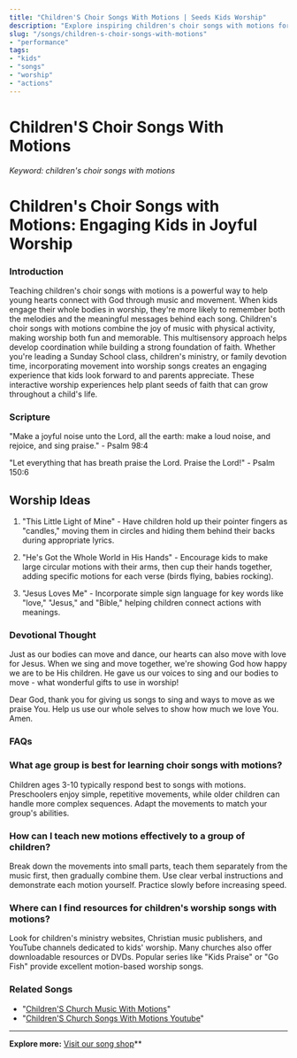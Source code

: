 ```yaml
---
title: "Children'S Choir Songs With Motions | Seeds Kids Worship"
description: "Explore inspiring children's choir songs with motions for children's worship and faith development. Biblical music resources for families and ministry."
slug: "/songs/children-s-choir-songs-with-motions"
- "performance"
tags:
- "kids"
- "songs"
- "worship"
- "actions"
---
```


# Children'S Choir Songs With Motions

_Keyword: children's choir songs with motions_

# Children's Choir Songs with Motions: Engaging Kids in Joyful Worship

### Introduction
Teaching children's choir songs with motions is a powerful way to help young hearts connect with God through music and movement. When kids engage their whole bodies in worship, they're more likely to remember both the melodies and the meaningful messages behind each song. Children's choir songs with motions combine the joy of music with physical activity, making worship both fun and memorable. This multisensory approach helps develop coordination while building a strong foundation of faith. Whether you're leading a Sunday School class, children's ministry, or family devotion time, incorporating movement into worship songs creates an engaging experience that kids look forward to and parents appreciate. These interactive worship experiences help plant seeds of faith that can grow throughout a child's life.

### Scripture
"Make a joyful noise unto the Lord, all the earth: make a loud noise, and rejoice, and sing praise." - Psalm 98:4

"Let everything that has breath praise the Lord. Praise the Lord!" - Psalm 150:6

## Worship Ideas
1. "This Little Light of Mine" - Have children hold up their pointer fingers as "candles," moving them in circles and hiding them behind their backs during appropriate lyrics.

2. "He's Got the Whole World in His Hands" - Encourage kids to make large circular motions with their arms, then cup their hands together, adding specific motions for each verse (birds flying, babies rocking).

3. "Jesus Loves Me" - Incorporate simple sign language for key words like "love," "Jesus," and "Bible," helping children connect actions with meanings.

### Devotional Thought
Just as our bodies can move and dance, our hearts can also move with love for Jesus. When we sing and move together, we're showing God how happy we are to be His children. He gave us our voices to sing and our bodies to move - what wonderful gifts to use in worship! 

Dear God, thank you for giving us songs to sing and ways to move as we praise You. Help us use our whole selves to show how much we love You. Amen.

### FAQs

### What age group is best for learning choir songs with motions?
Children ages 3-10 typically respond best to songs with motions. Preschoolers enjoy simple, repetitive movements, while older children can handle more complex sequences. Adapt the movements to match your group's abilities.

### How can I teach new motions effectively to a group of children?
Break down the movements into small parts, teach them separately from the music first, then gradually combine them. Use clear verbal instructions and demonstrate each motion yourself. Practice slowly before increasing speed.

### Where can I find resources for children's worship songs with motions?
Look for children's ministry websites, Christian music publishers, and YouTube channels dedicated to kids' worship. Many churches also offer downloadable resources or DVDs. Popular series like "Kids Praise" or "Go Fish" provide excellent motion-based worship songs.

### Related Songs

- "[Children'S Church Music With Motions](/songs/children-s-church-music-with-motions/)"
- "[Children'S Church Songs With Motions Youtube](/songs/children-s-church-songs-with-motions-youtube/)"

---

**Explore more:** [Visit our song shop](https://seedskidsworship.com/shop)**

<!-- Schema Markup -->
<script type="application/ld+json">
{
  "@context": "https://schema.org",
  "@type": "MusicRecording",
  "name": "Children'S Choir Songs With Motions",
  "byArtist": {
    "@type": "MusicGroup",
    "name": "Seeds Kids Worship"
  },
  "isFamilyFriendly": true,
  "url": "https://seedskidsworship.com/songs/children-s-choir-songs-with-motions/"
}
</script>